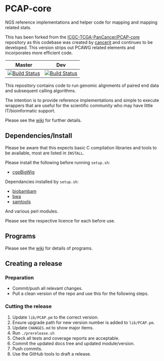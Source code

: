 # PCAP-core

NGS reference implementations and helper code for mapping and mapping related stats.

This has been forked from the [ICGC-TCGA-PanCancer/PCAP-core](https://github.com/ICGC-TCGA-PanCancer/PCAP-core)
repository as this codebase was created by [cancerit](https://github.com/cancerit) and continues to be developed.
This version strips out PCAWG related elements and incorporates more efficient code.

| Master | Dev |
|---|---|
| [![Build Status](https://travis-ci.org/cancerit/PCAP-core.svg?branch=master)](https://travis-ci.org/cancerit/PCAP-core) |  [![Build Status](https://travis-ci.org/cancerit/PCAP-core.svg?branch=dev)](https://travis-ci.org/cancerit/PCAP-core) |

This repository contains code to run genomic alignments of paired end data
and subsequent calling algorithms.

The intention is to provide reference implementations and simple to execute wrappers
that are useful for the scientific community who may have little IT/bioinformatic support.

Please see the [wiki](https://github.com/cancerit/PCAP-core/wiki) for further details.

## Dependencies/Install

Please be aware that this expects basic C compilation libraries and tools to be available, most are listed in `INSTALL`.

Please install the following before running `setup.sh`:

* [cgpBigWig](https://github.com/cancerit/cgpBigWig/releases)

Dependancies installed by `setup.sh`:

* [biobambam](https://github.com/gt1/biobambam)
* [bwa](https://github.com/lh3/bwa)
* [samtools](https://github.com/samtools/samtools)

And various perl modules.

Please see the respective licence for each before use.

## Programs

Please see the [wiki](https://github.com/cancerit/PCAP-core/wiki) for details of programs.

## Creating a release

### Preparation

* Commit/push all relevant changes.
* Pull a clean version of the repo and use this for the following steps.

### Cutting the release

1. Update `lib/PCAP.pm` to the correct version.
1. Ensure upgrade path for new version number is added to `lib/PCAP.pm`.
1. Update `CHANGES.md` to show major items.
1. Run `./prerelease.sh`
1. Check all tests and coverage reports are acceptable.
1. Commit the updated docs tree and updated module/version.
1. Push commits.
1. Use the GitHub tools to draft a release.
